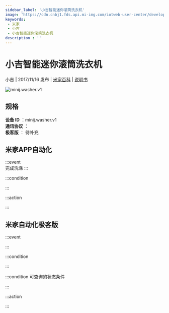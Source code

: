 ```yaml
---
sidebar_label: '小吉智能迷你滚筒洗衣机'
image: 'https://cdn.cnbj1.fds.api.mi-img.com/iotweb-user-center/developer_1679047511400MPG3Uyv8.png?GalaxyAccessKeyId=AKVGLQWBOVIRQ3XLEW&Expires=9223372036854775807&Signature=SgIHDKbq2Mlp/TfsSyX86lPI54M='
keywords: 
 - 米家
 - 小吉
 - 小吉智能迷你滚筒洗衣机
description : ''
---
```

# 小吉智能迷你滚筒洗衣机

小吉 | 2017/11/16 发布 | [米家百科](https://home.mi.com/webapp/content/baike/product/index.html?model=minij.washer.v1) | [说明书](https://home.mi.com/views/introduction.html?model=minij.washer.v1&region=cn)

![minij.washer.v1](https://cdn.cnbj1.fds.api.mi-img.com/iotweb-user-center/developer_1679047511400MPG3Uyv8.png?GalaxyAccessKeyId=AKVGLQWBOVIRQ3XLEW&Expires=9223372036854775807&Signature=SgIHDKbq2Mlp/TfsSyX86lPI54M=)

## 规格  
> 
**设备 ID** ：minij.washer.v1  
**通讯协议** ：  
**极客版**  ： 待补充 


## 米家APP自动化  

:::event  
完成洗涤
:::

:::condition  

:::

:::action   

:::

## 米家自动化极客版  

:::event  

:::

:::condition  

:::

:::condition 可查询的状态条件  

:::

:::action  

:::

        

